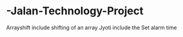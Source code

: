 # -Jalan-Technology-Project
Arrayshift include shifting of an array
Jyoti include the Set alarm time 
